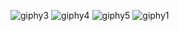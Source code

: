 ![giphy3](https://user-images.githubusercontent.com/29679899/101274502-88707880-376c-11eb-9c05-dfefdff8def5.gif)
![giphy4](https://user-images.githubusercontent.com/29679899/101274488-74c51200-376c-11eb-8354-da0d10f88216.gif)
![giphy5](https://user-images.githubusercontent.com/29679899/101274505-96be9480-376c-11eb-87a3-4b0c8ad3a712.gif)
![giphy1](https://user-images.githubusercontent.com/29679899/101274511-a2aa5680-376c-11eb-9527-aeb06a28af52.gif)
